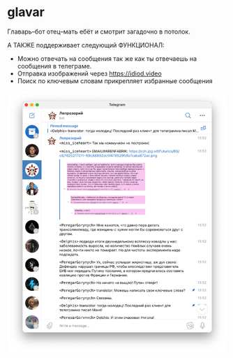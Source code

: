 # glavar
Главарь–бот отец–мать ебёт и смотрит загадочно в потолок.

А ТАКЖЕ поддерживает следующий ФУНКЦИОНАЛ:

- Можно отвечать на сообщения так же как ты отвечаешь на сообщения в телеграме.
- Отправка изображений через https://idiod.video
- Поиск по ключевым словам прикрепляет избранные сообщения

![](sample.png)
